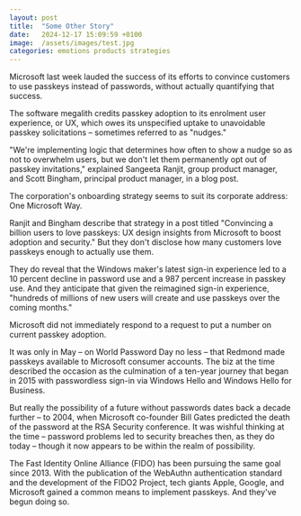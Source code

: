 ```yaml
---
layout: post
title:  "Some Other Story"
date:   2024-12-17 15:09:59 +0100
image:  /assets/images/test.jpg
categories: emotions products strategies
---
```

Microsoft last week lauded the success of its efforts to convince customers to use passkeys instead of passwords, without actually quantifying that success.

The software megalith credits passkey adoption to its enrolment user experience, or UX, which owes its unspecified uptake to unavoidable passkey solicitations – sometimes referred to as "nudges."

"We're implementing logic that determines how often to show a nudge so as not to overwhelm users, but we don't let them permanently opt out of passkey invitations," explained Sangeeta Ranjit, group product manager, and Scott Bingham, principal product manager, in a blog post.

The corporation's onboarding strategy seems to suit its corporate address: One Microsoft Way.

Ranjit and Bingham describe that strategy in a post titled "Convincing a billion users to love passkeys: UX design insights from Microsoft to boost adoption and security." But they don't disclose how many customers love passkeys enough to actually use them.

They do reveal that the Windows maker's latest sign-in experience led to a 10 percent decline in password use and a 987 percent increase in passkey use. And they anticipate that given the reimagined sign-in experience, "hundreds of millions of new users will create and use passkeys over the coming months."

Microsoft did not immediately respond to a request to put a number on current passkey adoption.

It was only in May – on World Password Day no less – that Redmond made passkeys available to Microsoft consumer accounts. The biz at the time described the occasion as the culmination of a ten-year journey that began in 2015 with passwordless sign-in via Windows Hello and Windows Hello for Business.

But really the possibility of a future without passwords dates back a decade further – to 2004, when Microsoft co-founder Bill Gates predicted the death of the password at the RSA Security conference. It was wishful thinking at the time – password problems led to security breaches then, as they do today – though it now appears to be within the realm of possibility.

The Fast Identity Online Alliance (FIDO) has been pursuing the same goal since 2013. With the publication of the WebAuthn authentication standard and the development of the FIDO2 Project, tech giants Apple, Google, and Microsoft gained a common means to implement passkeys. And they've begun doing so.